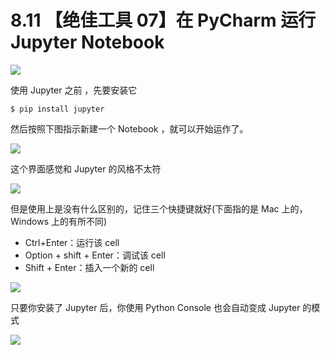 # 8.11 【绝佳工具 07】在 PyCharm 运行 Jupyter Notebook

![](http://image.iswbm.com/20200804124133.png)

使用 Jupyter 之前 ，先要安装它

```shell
$ pip install jupyter
```

然后按照下图指示新建一个 Notebook ，就可以开始运作了。

![](http://image.iswbm.com/20200827204703.png)

这个界面感觉和 Jupyter 的风格不太符

![](http://image.iswbm.com/20200827204918.png)

但是使用上是没有什么区别的，记住三个快捷键就好(下面指的是 Mac 上的，Windows 上的有所不同)

- Ctrl+Enter：运行该 cell
- Option + shift + Enter：调试该 cell
- Shift + Enter：插入一个新的 cell

![](http://image.iswbm.com/20200827205529.png)



只要你安装了 Jupyter 后，你使用 Python Console 也会自动变成 Jupyter 的模式

![](http://image.iswbm.com/20200827205742.png)
